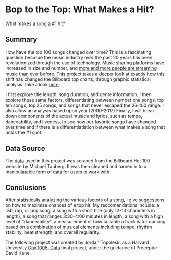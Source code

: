 # Bop to the Top: What Makes a Hit?
What makes a song a #1 hit?

## Summary
How have the top 100 songs changed over time? This is a fascinating question becasue the music industry over the past 20 years has been revolutionized through the use of technology. Music sharing platforms have increased in size and number, and [more and more people are streaming music than ever before](https://www.recordingconnection.com/reference-library/recording-entrepreneurs/how-the-internet-changed-music/). This project takes a deeper look at exactly how this shift has changed the Billboard top charts, through graphic statistical analysis: take a look [here](https://jtopoleski.shinyapps.io/What-Makes-a-Hit-Song/). 

I first explore title length, song duration, and genre information. I then explore these same factors, differentiating between number one songs, top ten songs, top 25 songs, and songs that never escaped the 26-100 range. I also allow an analysis based upon year (2000-2017).Finally, I will break down components of the actual music and lyrics, such as tempo, danceability, and liveness, to see how our favorite songs have changed over time and if there is a differentiatiation between what makes a song that holds the #1 spot.

## Data Source
The [data](https://github.com/taubergm/Billboard-Spotify-Lyrics-Music-analysis) used in this project was scraped from the Billboard Hot 100 website by Michael Tauberg. It was then cleaned and turned in to a manipulatable form of data for users to work with.

## Conclusions
After statistically analyzing the various factors of a song, I give suggestions on how to maximize chances of a top hit. My reccomendations include: a r&b, rap, or pop song; a song with a short title (only 12-13 characters in length), a song that ranges 3:30-4:00 minutes in length; a song with a high level of "danceability", a measurement of how suitable a track is for dancing based on a combination of musical elements including tempo, rhythm stability, beat strength, and overall regularity.


The following project was created by Jordan Topoleski as a Harvard University [Gov 1005: Data](https://www.davidkane.info/files/gov_1005_fall_2018.pdf) final project, under the guidance of Preceptor David Kane.
